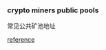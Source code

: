 ### crypto miners public pools

常见公共矿池地址

[reference](https://gist.github.com/GelosSnake/e116ebf3b7fa0579965e25fa4d758d41)